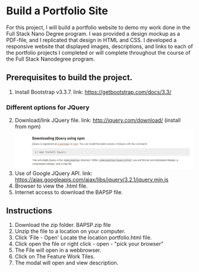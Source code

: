 # Build a Portfolio Site

For this project, I will build a portfolio website to demo my work done in the
Full Stack Nano Degree program. I was provided a design mockup as a PDF-file,
and I replicated that design in HTML and CSS. I developed a responsive website
that displayed images, descriptions, and links to each of the portfolio projects
I completed or will complete throughout the course of the Full Stack Nanodegree
program.

## Prerequisites to build the project.
1. Install Bootstrap v3.3.7.
link: <https://getbootstrap.com/docs/3.3/>
### Different options for JQuery
2. Download/link JQuery file.
link: <http://jquery.com/download/> (install from npm)
![NPM install](images/npm_install.jpg?raw=true "JQuery install with npm")
3. Use of Google JQuery API.
link: https://ajax.googleapis.com/ajax/libs/jquery/3.2.1/jquery.min.js
4. Browser to view the .html file.
5. Internet access to download the BAPSP file.

## Instructions

1. Download the zip folder. BAPSP.zip file
2. Unzip the file to a location on your computer.
3. Click 'File - Open' Locate the location portfolio.html file.
4. Click open the file or right click - open - "pick your browser"
5. The File will open in a webbrowser.
6. Click on The Feature Work Tiles.
7. The modal will open and view description.
